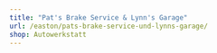 ```yaml
---
title: "Pat's Brake Service & Lynn's Garage"
url: /easton/pats-brake-service-und-lynns-garage/
shop: Autowerkstatt
---
```

